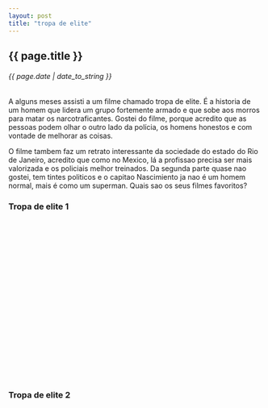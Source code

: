 ```yaml
---
layout: post
title: "tropa de elite"
---
```


## {{ page.title }}
###### {{ page.date | date_to_string }}

A alguns meses assisti a um filme chamado tropa de elite. É a historia de um homem que lidera um grupo fortemente armado e que sobe aos morros para matar os narcotraficantes. Gostei do filme, porque acredito que as pessoas podem olhar o outro lado da polícia, os homens honestos e com vontade de melhorar as coisas. 

O filme tambem faz um retrato interessante da sociedade do estado do Rio de Janeiro, acredito que como no Mexico, lá a profissao precisa ser mais valorizada e os policiais melhor treinados. Da segunda parte quase nao gostei, tem tintes politicos e o capitao Nascimiento ja nao é um homem normal, mais é como um superman. Quais sao os seus filmes favoritos?

### Tropa de elite 1
<center>
<object width="560" height="315"><param name="movie" value="http://www.youtube.com/v/Jz2DadDoRjg?hl=en_US&amp;version=3"></param><param name="allowFullScreen" value="true"></param><param name="allowscriptaccess" value="always"></param><embed src="http://www.youtube.com/v/Jz2DadDoRjg?hl=en_US&amp;version=3" type="application/x-shockwave-flash" width="560" height="315" allowscriptaccess="always" allowfullscreen="true"></embed></object>
</center>

### Tropa de elite 2

<center>
<object width="560" height="315"><param name="movie" value="http://www.youtube.com/v/XL3ybRR1oE0?version=3&amp;hl=en_US"></param><param name="allowFullScreen" value="true"></param><param name="allowscriptaccess" value="always"></param><embed src="http://www.youtube.com/v/XL3ybRR1oE0?version=3&amp;hl=en_US" type="application/x-shockwave-flash" width="560" height="315" allowscriptaccess="always" allowfullscreen="true"></embed></object>
</center>

<br />
